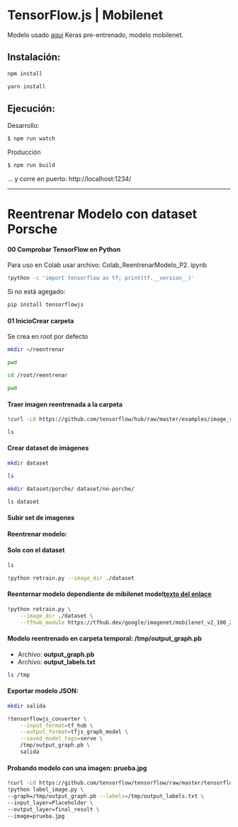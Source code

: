 # TensorFlow.js | Mobilenet

Modelo usado
[aqui](https://github.com/fchollet/deep-learning-models/releases/download/v0.6/mobilenet_2_5_224_tf.h5)
Keras pre-entrenado, modelo mobilenet.

## Instalación:
```Bash
npm install
```
```Bash
yarn install
```

## Ejecución:

Desarrollo:
```Bash
$ npm run watch
```
Producción
```Bash
$ npm run build
```

... y corre en puerto: http://localhost:1234/

---

# Reentrenar Modelo con dataset Porsche

#### 00 Comprobar TensorFlow en Python

Para uso en Colab usar archivo: Colab_ReentrenarModelo_P2. ipynb

```bash
!python -c 'import tensorflow as tf; print(tf.__version__)'
```
Si no está agegado:
```bash
pip install tensorflowjs
```
#### 01 InicioCrear carpeta 
Se crea en root por defecto
```bash
mkdir ~/reentrenar

pwd

cd /root/reentrenar

pwd
```
#### Traer imagen reentrenada a la carpeta
```bash
!curl -LO https://github.com/tensorflow/hub/raw/master/examples/image_retraining/retrain.py

ls
```
#### Crear dataset de imágenes
```bash
mkdir dataset

ls

mkdir dataset/porche/ dataset/no-porche/

ls dataset
```
#### Subir set de imagenes

#### Reentrenar modelo:

#### Solo con el dataset
```bash
ls

!python retrain.py --image_dir ./dataset
```
#### Reenternar modelo dependiente de mibilenet model[texto del enlace](https://)
```bash
!python retrain.py \
    --image_dir ./dataset \
    --tfhub_module https://tfhub.dev/google/imagenet/mobilenet_v2_100_224/feature_vector/2
```
#### Modelo reentrenado en carpeta temporal: /tmp/output_graph.pb
- Archivo: **output_graph.pb**
- Archivo: **output_labels.txt**

```bash
ls /tmp
```
#### Exportar modelo JSON: 
```bash
mkdir salida

!tensorflowjs_converter \
    --input_format=tf_hub \
    --output_format=tfjs_graph_model \
    --saved_model_tags=serve \
    /tmp/output_graph.pb \
    salida
```
#### Probando modelo con una imagen: prueba.jpg
```bash
!curl -LO https://github.com/tensorflow/tensorflow/raw/master/tensorflow/examples/label_image/label_image.py
!python label_image.py \
--graph=/tmp/output_graph.pb --labels=/tmp/output_labels.txt \
--input_layer=Placeholder \
--output_layer=final_result \
--image=prueba.jpg
```
